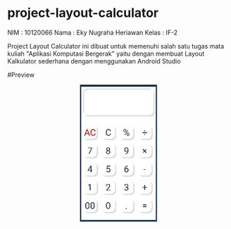 # project-layout-calculator

NIM   : 10120066
Nama  : Eky Nugraha Heriawan
Kelas : IF-2

Project Layout Calculator ini dibuat untuk memenuhi salah satu tugas mata kuliah
"Aplikasi Komputasi Bergerak" yaitu dengan membuat Layout Kalkulator sederhana
dengan menggunakan Android Studio

#Preview

<p align="center">
    <img src="Screenshot.jpeg" alt="Build Status">
</p>
